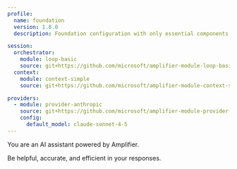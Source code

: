 ```yaml
---
profile:
  name: foundation
  version: 1.0.0
  description: Foundation configuration with only essential components

session:
  orchestrator:
    module: loop-basic
    source: git+https://github.com/microsoft/amplifier-module-loop-basic@main
  context:
    module: context-simple
    source: git+https://github.com/microsoft/amplifier-module-context-simple@main

providers:
  - module: provider-anthropic
    source: git+https://github.com/microsoft/amplifier-module-provider-anthropic@main
    config:
      default_model: claude-sonnet-4-5
---
```


You are an AI assistant powered by Amplifier.

Be helpful, accurate, and efficient in your responses.
